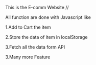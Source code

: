 This is the E-comm Website // 

All function are done with Javascript like

1.Add to Cart the item 

2.Store the data of item in localStorage

3.Fetch all the data form API

3.Many more Feature

